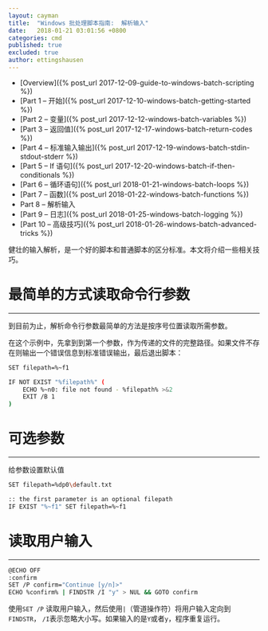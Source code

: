 ```yaml
---
layout: cayman
title:  "Windows 批处理脚本指南:  解析输入"
date:   2018-01-21 03:01:56 +0800
categories: cmd
published: true
excluded: true
author: ettingshausen
---
```


>
+ [Overview]({% post_url 2017-12-09-guide-to-windows-batch-scripting %})
+ [Part 1 – 开始]({% post_url 2017-12-10-windows-batch-getting-started %})
+ [Part 2 – 变量]({% post_url 2017-12-12-windows-batch-variables %})
+ [Part 3 – 返回值]({% post_url 2017-12-17-windows-batch-return-codes %})
+ [Part 4 – 标准输入输出]({% post_url 2017-12-19-windows-batch-stdin-stdout-stderr %})
+ [Part 5 – If 语句]({% post_url 2017-12-20-windows-batch-if-then-conditionals %})
+ [Part 6 – 循环语句]({% post_url 2018-01-21-windows-batch-loops %})
+ [Part 7 – 函数]({% post_url 2018-01-22-windows-batch-functions %})
+ Part 8 – 解析输入
+ [Part 9 – 日志]({% post_url 2018-01-25-windows-batch-logging %})
+ [Part 10 – 高级技巧]({% post_url 2018-01-26-windows-batch-advanced-tricks %})

健壮的输入解析，是一个好的脚本和普通脚本的区分标准。本文将介绍一些相关技巧。

# 最简单的方式读取命令行参数 
----

到目前为止，解析命令行参数最简单的方法是按序号位置读取所需参数。

在这个示例中，先拿到到第一个参数，作为传递的文件的完整路径。如果文件不存在则输出一个错误信息到标准错误输出，最后退出脚本：

```bash
SET filepath=%~f1

IF NOT EXIST "%filepath%" (
    ECHO %~n0: file not found - %filepath% >&2
    EXIT /B 1
)

```

# 可选参数
---

给参数设置默认值

```bash
SET filepath=%dp0\default.txt

:: the first parameter is an optional filepath
IF EXIST "%~f1" SET filepath=%~f1
```

# 读取用户输入
----

```bash
@ECHO OFF
:confirm
SET /P confirm="Continue [y/n]>"
ECHO %confirm% | FINDSTR /I "y" > NUL && GOTO confirm
```

使用`SET /P` 读取用户输入，然后使用`|`（管道操作符）将用户输入定向到 `FINDSTR`， `/I`表示忽略大小写。如果输入的是`Y`或者`y`，程序重复运行。
